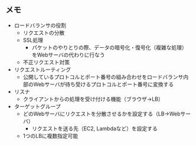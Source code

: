 ## メモ

- ロードバランサの役割
    - リクエストの分散
    - SSL処理
        - パケットのやりとりの際、データの暗号化・復号化（複雑な処理）をWebサーバの代わりに行なう
    - 不正リクエスト対策
- リクエストルーティング
    - 公開しているプロトコルとポート番号の組み合わせをロードバランサ内部のWebサーバが待ち受けるプロトコルとポート番号に変換する
- リスナ
    - クライアントからの処理を受け付ける機能（ブラウザ→LB）
- ターゲットグループ
    - どのWebサーバにリクエストを分散させるかを設定する（LB→Webサーバ）
        - リクエストを送る先（EC2, Lambdaなど）を設定する
    - 1つのLBに複数指定可能
